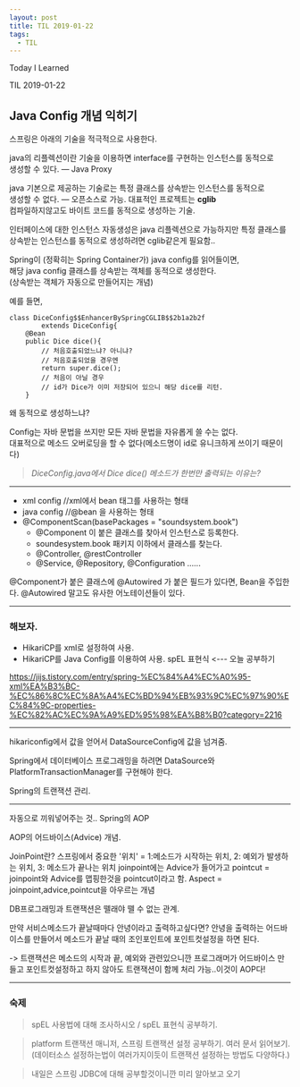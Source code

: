```yaml
---
layout: post
title: TIL 2019-01-22
tags:
  - TIL
---
```


Today I Learned

TIL 2019-01-22

## Java Config 개념 익히기

스프링은 아래의 기술을 적극적으로 사용한다.  

java의 리플렉션이란 기술을 이용하면 interface를 구현하는 인스턴스를 동적으로   
생성할 수 있다. — Java Proxy   

java 기본으로 제공하는 기술로는 특정 클래스를 상속받는 인스턴스를 동적으로   
생성할 수 없다. — 오픈소스로 가능. 대표적인 프로젝트는 **cglib**  
컴파일하지않고도 바이트 코드를 동적으로 생성하는 기술.

인터페이스에 대한 인스턴스 자동생성은 java 리플렉션으로 가능하지만
특정 클래스를 상속받는 인스턴스를 동적으로 생성하려면 cglib같은게 필요함..

Spring이 (정확히는 Spring Container가) java config를 읽어들이면,  
해당 java config 클래스를 상속받는 객체를 동적으로 생성한다.  
(상속받는 객체가 자동으로 만들어지는 개념)

예를 들면,
```
class DiceConfig$$EnhancerBySpringCGLIB$$2b1a2b2f 
        extends DiceConfig{
    @Bean
    public Dice dice(){
        // 처음호출되었느냐? 아니냐?
        // 처음호출되었을 경우엔 
        return super.dice();
        // 처음이 아닐 경우 
        // id가 Dice가 이미 저장되어 있으니 해당 dice를 리턴.
    }
```

왜 동적으로 생성하느냐?

Config는 자바 문법을 쓰지만 모든 자바 문법을 자유롭게 쓸 수는 없다.  
대표적으로 메소드 오버로딩을 할 수 없다(메소드명이 id로 유니크하게 쓰이기 때문이다)

> *DiceConfig.java에서 Dice dice() 메소드가 한번만 출력되는 이유는?*

---

* xml config  //xml에서 bean 태그를 사용하는 형태
* java config //@bean 을 사용하는 형태
* @ComponentScan(basePackages = "soundsystem.book")
  - @Component 이 붙은 클래스를 찾아서 인스턴스로 등록한다.
  - soundesystem.book 패키지 이하에서 클래스를 찾는다.
  - @Controller, @restController
  - @Service, @Repository, @Configuration ......
  
@Component가 붙은 클래스에 @Autowired 가 붙은 필드가 있다면,
Bean을 주입한다.
@Autowired 말고도 유사한 어노테이션들이 있다.

---

### 해보자.
* HikariCP를 xml로 설정하여 사용.
* HikariCP를 Java Config를 이용하여 사용.
spEL 표현식 <--- 오늘 공부하기  

https://jijs.tistory.com/entry/spring-%EC%84%A4%EC%A0%95-xml%EA%B3%BC-%EC%86%8C%EC%8A%A4%EC%BD%94%EB%93%9C%EC%97%90%EC%84%9C-properties-%EC%82%AC%EC%9A%A9%ED%95%98%EA%B8%B0?category=2216


---

hikariconfig에서 값을 얻어서 DataSourceConfig에 값을 넘겨줌.

Spring에서 데이터베이스 프로그래밍을 하려면
DataSource와 PlatformTransactionManager를 구현해야 한다.

Spring의 트랜잭션 관리.

---

자동으로 끼워넣어주는 것.. Spring의 AOP

AOP의 어드바이스(Advice) 개념.



JoinPoint란?
스프링에서 중요한 '위치' = 1:메소드가 시작하는 위치, 2: 예외가 발생하는 위치, 3: 메소드가 끝나는 위치
joinpoint에는 Advice가 들어가고
pointcut = joinpoint와 Advice를 맵핑한것을 pointcut이라고 함.
Aspect = joinpoint,advice,pointcut을 아우르는 개념

DB프로그래밍과 트랜잭션은 뗄래야 뗄 수 없는 관계.

만약 서비스메소드가 끝날때마다 안녕이라고 출력하고싶다면?
안녕을 출력하는 어드바이스를 만들어서 메소드가 끝날 때의 조인포인트에 포인트컷설정을 하면 된다. 

-> 트랜잭션은 메소드의 시작과 끝, 예외와 관련있으니깐 프로그래머가 어드바이스 만들고 포인트컷설정하고 하지 않아도 트랜잭션이 함께 처리 가능..이것이 AOP다!

---
### 숙제
> spEL 사용법에 대해 조사하시오 / spEL 표현식 공부하기.

> platform 트랜잭션 매니저, 스프링 트랜잭션 설정 공부하기. 여러 문서 읽어보기.
  (데이터소스 설정하는법이 여러가지이듯이 트랜잭션 설정하는 방법도 다양하다.)

> 내일은 스프링 JDBC에 대해 공부할것이니깐 미리 알아보고 오기
